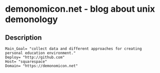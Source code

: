 # demonomicon.net - blog about unix demonology

## Description

```
Main_Goal= "collect data and different approaches for creating personal education environment."
Deploy= "http://github.com"
Host= "squarespace"
Domain= "https://demonomicon.net"
```
